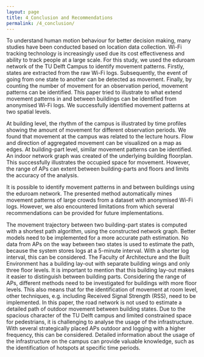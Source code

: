 ```yaml
---
layout: page
title: 4_Conclusion and Recommendations
permalink: /4_conclusion/
---
```


To understand human motion behaviour for better decision making, many
studies have been conducted based on location data collection. Wi-Fi
tracking technology is increasingly used due its cost effectiveness and
ability to track people at a large scale. For this study, we used the
eduroam network of the TU Delft Campus to identify movement patterns.
Firstly, states are extracted from the raw Wi-Fi logs. Subsequently, the
event of going from one state to another can be detected as movement.
Finally, by counting the number of movement for an observation period,
movement patterns can be identified. This paper tried to illustrate to
what extend movement patterns in and between buildings can be identified
from anonymised Wi-Fi logs. We successfully identified movement patterns
at two spatial levels.

At building level, the rhythm of the campus is illustrated by time
profiles showing the amount of movement for different observation
periods. We found that movement at the campus was related to the lecture
hours. Flow and direction of aggregated movement can be visualized on a
map as edges. At building-part level, similar movement patterns can be
identified. An indoor network graph was created of the underlying
building floorplan. This successfully illustrates the occupied space for
movement. However, the range of APs can extent between building-parts
and floors and limits the accuracy of the analysis.

It is possible to identify movement patterns in and between buildings
using the eduroam network. The presented method automatically mines
movement patterns of large crowds from a dataset with anonymised Wi-Fi
logs. However, we also encountered limitations from which several
recommendations can be provided for future implementations.

The movement trajectory between two building-part states is computed
with a shortest path algorithm, using the constructed network graph.
Better models need to be implemented for a more accurate path
estimation. No data from APs on the way between two states is used to
estimate the path, because the system stores logs at a 5-minute
interval. With a shorter log interval, this can be considered. The
Faculty of Architecture and the Built Environment has a building lay-out
with separate building wings and only three floor levels. It is
important to mention that this building lay-out makes it easier to
distinguish between building parts. Considering the range of APs,
different methods need to be investigated for buildings with more floor
levels. This also means that for the identification of movement at room
level, other techniques, e.g. including Received Signal Strength (RSS),
need to be implemented. In this paper, the road network is not used to
estimate a detailed path of outdoor movement between building states.
Due to the spacious character of the TU Delft campus and limited
constrained space for pedestrians, it is challenging to analyse the
usage of the infrastructure. With several strategically placed APs
outdoor and logging with a higher frequency, this can be considered.
Detailed information about the usage of the infrastructure on the campus
can provide valuable knowledge, such as the identification of hotspots
at specific time periods.


